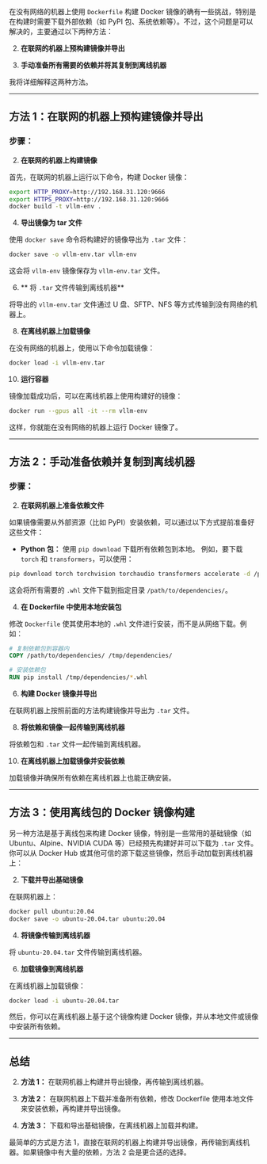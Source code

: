 在没有网络的机器上使用 `Dockerfile` 构建 Docker 镜像的确有一些挑战，特别是在构建时需要下载外部依赖（如 PyPI 包、系统依赖等）。不过，这个问题是可以解决的，主要通过以下两种方法：
 
2. **在联网的机器上预构建镜像并导出**
 
4. **手动准备所有需要的依赖并将其复制到离线机器**


我将详细解释这两种方法。



---



## 方法 1：在联网的机器上预构建镜像并导出 


### 步骤： 

 
2. **在联网的机器上构建镜像** 

首先，在联网的机器上运行以下命令，构建 Docker 镜像：


```bash
export HTTP_PROXY=http://192.168.31.120:9666
export HTTPS_PROXY=http://192.168.31.120:9666
docker build -t vllm-env .
```
 
4. **导出镜像为 tar 文件** 

使用 `docker save` 命令将构建好的镜像导出为 `.tar` 文件：


```bash
docker save -o vllm-env.tar vllm-env
```

这会将 `vllm-env` 镜像保存为 `vllm-env.tar` 文件。
 
6. **
将 `.tar` 文件传输到离线机器** 

将导出的 `vllm-env.tar` 文件通过 U 盘、SFTP、NFS 等方式传输到没有网络的机器上。
 
8. **在离线机器上加载镜像** 

在没有网络的机器上，使用以下命令加载镜像：


```bash
docker load -i vllm-env.tar
```
 
10. **运行容器** 

镜像加载成功后，可以在离线机器上使用构建好的镜像：


```bash
docker run --gpus all -it --rm vllm-env
```


这样，你就能在没有网络的机器上运行 Docker 镜像了。



---



## 方法 2：手动准备依赖并复制到离线机器 


### 步骤： 

 
2. **在联网机器上准备依赖文件** 

如果镜像需要从外部资源（比如 PyPI）安装依赖，可以通过以下方式提前准备好这些文件：
 
  - **Python 包：**  使用 `pip download` 下载所有依赖包到本地。
例如，要下载 `torch` 和 `transformers`，可以使用：


```bash
pip download torch torchvision torchaudio transformers accelerate -d /path/to/dependencies/
```

这会将所有需要的 `.whl` 文件下载到指定目录 `/path/to/dependencies/`。
 
4. **在 Dockerfile 中使用本地安装包** 

修改 `Dockerfile` 使其使用本地的 `.whl` 文件进行安装，而不是从网络下载。例如：


```dockerfile
# 复制依赖包到容器内
COPY /path/to/dependencies/ /tmp/dependencies/

# 安装依赖包
RUN pip install /tmp/dependencies/*.whl
```
 
6. **构建 Docker 镜像并导出** 

在联网机器上按照前面的方法构建镜像并导出为 `.tar` 文件。
 
8. **将依赖和镜像一起传输到离线机器** 

将依赖包和 `.tar` 文件一起传输到离线机器。
 
10. **在离线机器上加载镜像并安装依赖** 

加载镜像并确保所有依赖在离线机器上也能正确安装。



---



## 方法 3：使用离线包的 Docker 镜像构建 

另一种方法是基于离线包来构建 Docker 镜像，特别是一些常用的基础镜像（如 Ubuntu、Alpine、NVIDIA CUDA 等）已经预先构建好并可以下载为 `.tar` 文件。你可以从 Docker Hub 或其他可信的源下载这些镜像，然后手动加载到离线机器上：
 
2. **下载并导出基础镜像** 

在联网机器上：


```bash
docker pull ubuntu:20.04
docker save -o ubuntu-20.04.tar ubuntu:20.04
```
 
4. **将镜像传输到离线机器** 

将 `ubuntu-20.04.tar` 文件传输到离线机器。
 
6. **加载镜像到离线机器** 

在离线机器上加载镜像：


```bash
docker load -i ubuntu-20.04.tar
```


然后，你可以在离线机器上基于这个镜像构建 Docker 镜像，并从本地文件或镜像中安装所有依赖。



---



## 总结 

 
2. **方法 1：**  在联网机器上构建并导出镜像，再传输到离线机器。
 
4. **方法 2：**  在联网机器上下载并准备所有依赖，修改 Dockerfile 使用本地文件来安装依赖，再构建并导出镜像。
 
6. **方法 3：**  下载和导出基础镜像，在离线机器上加载并构建。


最简单的方式是方法 1，直接在联网的机器上构建并导出镜像，再传输到离线机器。如果镜像中有大量的依赖，方法 2 会是更合适的选择。
